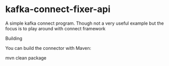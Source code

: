 # kafka-connect-fixer-api
A simple kafka connect program. Though not a very useful example but the focus is to play around with connect framework

Building

You can build the connector with Maven:

mvn clean package
